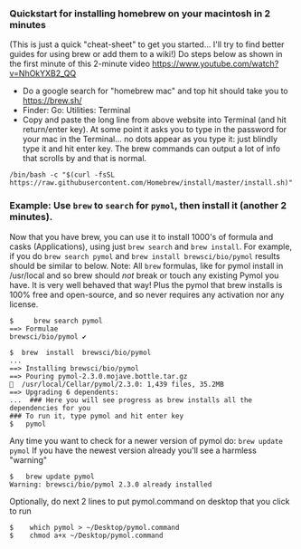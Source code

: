 ### Quickstart for installing homebrew on your macintosh in 2 minutes
(This is just a quick "cheat-sheet" to get you started... I'll try to find better guides for using brew or add them to a wiki!)
Do steps below as shown in the first minute of this 2-minute video https://www.youtube.com/watch?v=NhOkYXB2_QQ
  * Do a google search for "homebrew mac" and top hit should take you to https://brew.sh/
  * Finder: Go: Utilities: Terminal
  * Copy and paste the long line from above website into Terminal (and hit return/enter key). At some point it asks you to type in the password for your mac in the Terminal... no dots appear as you type it: just blindly type it and hit enter key. The brew commands can output a lot of info that scrolls by and that is normal.

```command
/bin/bash -c "$(curl -fsSL https://raw.githubusercontent.com/Homebrew/install/master/install.sh)"
```
### Example: Use `brew` to `search` for `pymol`, then install it (another 2 minutes).
Now that you have brew, you can use it to install 1000's of formula and casks (Applications), using just `brew search` and `brew install`.
For example, if you do `brew search pymol` and `brew install brewsci/bio/pymol` results should be similar to below.  Note: All `brew` formulas, like for pymol install in /usr/local and so brew should *not* break or touch any existing Pymol you have. It is very well behaved that way!  Plus the pymol that brew installs is 100% free and open-source, and so never requires any activation nor any license. 
```command
$     brew search pymol
==> Formulae
brewsci/bio/pymol ✔

$  brew  install  brewsci/bio/pymol
...
==> Installing brewsci/bio/pymol
==> Pouring pymol-2.3.0.mojave.bottle.tar.gz
🍺  /usr/local/Cellar/pymol/2.3.0: 1,439 files, 35.2MB
==> Upgrading 6 dependents: 
...  ### Here you will see progress as brew installs all the dependencies for you
### To run it, type pymol and hit enter key
$   pymol

```
Any time you want to check for a newer version of pymol do: `brew update pymol`
If you have the newest version already you'll see a harmless "warning"
``` command
$   brew update pymol
Warning: brewsci/bio/pymol 2.3.0 already installed
```
Optionally, do next 2 lines to put pymol.command on desktop that you click to run
```
$    which pymol > ~/Desktop/pymol.command
$    chmod a+x ~/Desktop/pymol.command
```
